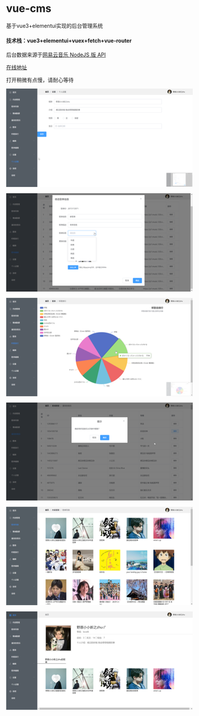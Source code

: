 # vue-cms
基于vue3+elementui实现的后台管理系统


#### 技术栈：vue3+elementui+vuex+fetch+vue-router

后台数据来源于[网易云音乐 NodeJS 版 API](https://neteasecloudmusicapi.vercel.app/#/)

[在线地址](http://118.193.37.162/vue-cms/index.html)

打开稍微有点慢，请耐心等待


![](./chrome_yEKlutYnS9.png)

![](./chrome_uCKgC80ltj.png)

![](./chrome_BTpU1k4mvt.png)

![](./chrome_PB2CCmumMa.png)

![](./chrome_xsso2M8FVj.jpg)

![](./chrome_IlEejGiNDr.png)
